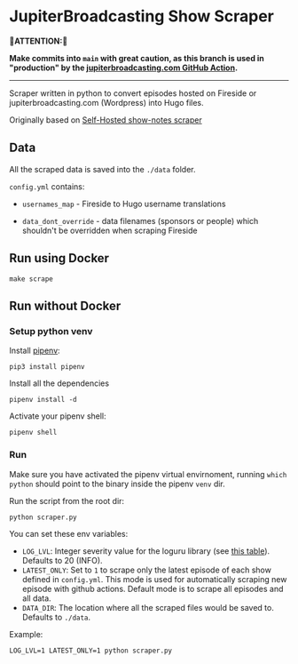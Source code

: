 # JupiterBroadcasting Show Scraper

 🚨**ATTENTION:**🚨

**Make commits into `main` with great caution, as this branch is used in "production" by the [jupiterbroadcasting.com GitHub Action](https://github.com/JupiterBroadcasting/jupiterbroadcasting.com/tree/main/.github/workflows/scrape.yml).**

---

Scraper written in python to convert episodes hosted on Fireside or jupiterbroadcasting.com (Wordpress) into Hugo files.

Originally based on [Self-Hosted show-notes scraper](https://github.com/selfhostedshow/show-notes/blob/main/scrape.py) 

## Data

All the scraped data is saved into the `./data` folder.

`config.yml` contains:

* `usernames_map` - Fireside to Hugo username translations
	
* `data_dont_override` - data filenames (sponsors or people) which shouldn't be overridden when scraping Fireside

## Run using Docker

```
make scrape
```

## Run without Docker


### Setup python venv

Install [pipenv](https://pipenv.pypa.io/en/latest/basics/):

```
pip3 install pipenv
```


Install all the dependencies

```
pipenv install -d
```

Activate your pipenv shell:

```
pipenv shell
```


### Run

Make sure you have activated the pipenv virtual envirnoment, running `which python` should point to the binary inside the pipenv `venv` dir.


Run the script from the root dir:

```
python scraper.py
```

You can set these env variables:

- `LOG_LVL`: Integer severity value for the loguru library (see [this table](https://loguru.readthedocs.io/en/stable/api/logger.html#levels)). Defaults to 20 (INFO).
- `LATEST_ONLY`: Set to `1` to scrape only the latest episode of each show defined in `config.yml`. This mode is used for automatically scraping new episode with github actions. Default mode is to scrape all episodes and all data.
- `DATA_DIR`: The location where all the scraped files would be saved to. Defaults to `./data`.


Example:

```
LOG_LVL=1 LATEST_ONLY=1 python scraper.py
```
